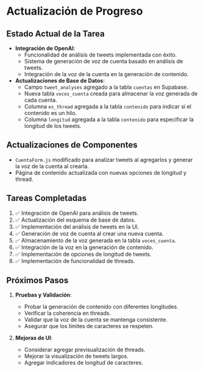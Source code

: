# Actualización de Progreso

## Estado Actual de la Tarea
- **Integración de OpenAI**: 
  - Funcionalidad de análisis de tweets implementada con éxito.
  - Sistema de generación de voz de cuenta basado en análisis de tweets.
  - Integración de la voz de la cuenta en la generación de contenido.
- **Actualizaciones de Base de Datos**: 
  - Campo `tweet_analyses` agregado a la tabla `cuentas` en Supabase.
  - Nueva tabla `voces_cuenta` creada para almacenar la voz generada de cada cuenta.
  - Columna `es_thread` agregada a la tabla `contenido` para indicar si el contenido es un hilo.
  - Columna `longitud` agregada a la tabla `contenido` para especificar la longitud de los tweets.

## Actualizaciones de Componentes
- `CuentaForm.js` modificado para analizar tweets al agregarlos y generar la voz de la cuenta al crearla.
- Página de contenido actualizada con nuevas opciones de longitud y thread.

## Tareas Completadas
1. ✅ Integración de OpenAI para análisis de tweets.
2. ✅ Actualización del esquema de base de datos.
3. ✅ Implementación del análisis de tweets en la UI.
4. ✅ Generación de voz de cuenta al crear una nueva cuenta.
5. ✅ Almacenamiento de la voz generada en la tabla `voces_cuenta`.
6. ✅ Integración de la voz en la generación de contenido.
7. ✅ Implementación de opciones de longitud de tweets.
8. ✅ Implementación de funcionalidad de threads.

## Próximos Pasos
1. **Pruebas y Validación**:
   - Probar la generación de contenido con diferentes longitudes.
   - Verificar la coherencia en threads.
   - Validar que la voz de la cuenta se mantenga consistente.
   - Asegurar que los límites de caracteres se respeten.

2. **Mejoras de UI**:
   - Considerar agregar previsualización de threads.
   - Mejorar la visualización de tweets largos.
   - Agregar indicadores de longitud de caracteres.
